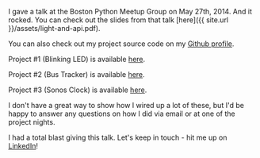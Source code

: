 

I gave a talk at the Boston Python Meetup Group on May 27th, 2014. And it 
rocked. You can check out the slides from that talk [here]({{ site.url }}/assets/light-and-api.pdf). 

You can also check out my project source code on my [Github profile](https://www.github.com/Cushychicken).

Project #1 (Blinking LED) is available [here]().

Project #2 (Bus Tracker) is available [here]().

Project #3 (Sonos Clock) is available [here]().

I don't have a great way to show how I wired up a lot of these, but I'd be 
happy to answer any questions on how I did via email or at one of the 
project nights.

I had a total blast giving this talk. Let's keep in touch - hit me up on 
[LinkedIn](https://www.linkedin.com/profile/view?id=118545038&trk=nav_responsive_tab_profile)!
